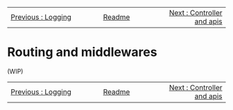 <!-- menu --><table style='width:100%'><tr><td style='width: 33%'><div style="text-align: left"><a href="./105-logging.md">Previous : Logging</a></div></td><td style='width: 33%; text-align: center'><div style="Center"><a href="./README.md"> Readme</a></div></td><td style='width: 33%'><div style="text-align: right"><a href="./107-controller-and-apis.md">Next : Controller and apis</a></div></td></tr></table>

# Routing and middlewares

(WIP)

<!-- menu --><table style='width:100%'><tr><td style='width: 33%'><div style="text-align: left"><a href="./105-logging.md">Previous : Logging</a></div></td><td style='width: 33%; text-align: center'><div style="Center"><a href="./README.md"> Readme</a></div></td><td style='width: 33%'><div style="text-align: right"><a href="./107-controller-and-apis.md">Next : Controller and apis</a></div></td></tr></table>
